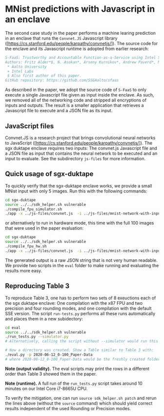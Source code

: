 # MNist predictions with Javascript in an enclave

The second case study in the paper performs a machine learing prediction in an enclave that runs the `Convnet.JS` Javascript library ([<https://cs.stanford.edu/people/karpathy/convnetjs/>]). The source code for the enclave and its Javascript runtime is adopted from earlier research:

```bibtex
S-FaaS: Trustworthy and Accountable Function-as-a-Service using Intel SGX
Authors: Fritz Alder*$, N. Asokan*, Arseny Kurnikov*, Andrew Paverd*, Michael Steiner+
 * Aalto University
 + Intel Labs
 $ Also first author of this paper.
GitHub repository: https://github.com/SSGAalto/sfaas
```

As described in the paper, we adopt the source code of `S-FaaS` to only execute a single Javascript file given as input inside the enclave. As such, we removed all of the networking code and stripped all encryptions of inputs and outputs. The result is a smaller application that retrieves a Javascript file to execute and a JSON file as its input.

## JavaScript files

Convnet.JS is a research project that brings convolutional neural networks to JavaScript ([<https://cs.stanford.edu/people/karpathy/convnetjs/>]). The sgx duktape enclave requires two inputs: The convnet.js Javascript file and a JSON file as input that contains the neural network to be executed and an input to evaluate. See the subdirectory `js-files` for more information.

## Quick usage of sgx-duktape

To quickly verify that the sgx-duktape enclave works, we provide a small MNist input with only 5 images. Run this with the following commands:

```bash
cd sgx-duktape
source ../../sdk_helper.sh vulnerable
./compile_fpu_simulator.sh
./app -x ../js-files/convnet.js  -i ../js-files/mnist-network-with-input-only5.json
```

or alternatively to run in hardware mode, this time with the full 100 images that were used in the paper evaluation:

```bash
cd sgx-duktape
source ../../sdk_helper.sh vulnerable
./compile_fpu_hw.sh
./app -x ../js-files/convnet.js  -i ../js-files/mnist-network-with-input.json
```

The generated output is a raw JSON string that is not very human readable. We provide two scripts in the `eval` folder to make running and evaluating the results more easy.

## Reproducing Table 3

To reproduce Table 3, one has to perform two sets of 8 exeuctions each of the sgx duktape enclave: One compilation with the x87 FPU and two precision and four rounding modes, and one compilation with the default SSE version. The script `run-tests.py` performs all these runs automatically and places them in a new subidectory:

```bash
cd eval
source ../../sdk_helper.sh vulnerable
./run_tests.py --simulator.py
# Alternatively, calling the script without --simulator would run this test in hardware mode

# Now a directory was created. Show a Table similar to Table 3 with:
./eval.py -p 2020-06-12_0-100_Paper-Data
# where 2020-06-12_0-100_Paper-Data would be the freshly created folder.
```

**Note (output validity).** The eval scripts may print the rows in a different order than Table 3 showed them in the paper.

**Note (runtime).** A full run of the `run_tests.py` script takes around 10 minutes on our Intel Core i7-8665U CPU.

To verify the mitigation, one can run  `source sdk_helper.sh patch` and rerun the lines above (without the `source` command) which should yield correct results independent of the used Rounding or Precision modes.